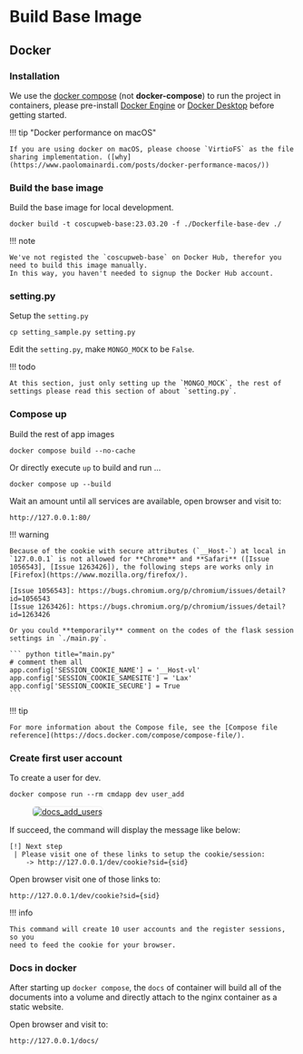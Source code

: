 # Build Base Image

## Docker

### Installation

We use the [docker compose](https://docs.docker.com/compose/) (not **docker-compose**) to run the project in containers, please pre-install [Docker Engine](https://docs.docker.com/engine/) or [Docker Desktop](https://docs.docker.com/get-docker/) before getting started.

!!! tip "Docker performance on macOS"

    If you are using docker on macOS, please choose `VirtioFS` as the file sharing implementation. ([why](https://www.paolomainardi.com/posts/docker-performance-macos/))

### Build the base image

Build the base image for local development.

    docker build -t coscupweb-base:23.03.20 -f ./Dockerfile-base-dev ./

!!! note

    We've not registed the `coscupweb-base` on Docker Hub, therefor you need to build this image manually.
    In this way, you haven't needed to signup the Docker Hub account.

### setting.py

Setup the `setting.py`

    cp setting_sample.py setting.py

Edit the `setting.py`, make `MONGO_MOCK` to be `False`.

!!! todo

    At this section, just only setting up the `MONGO_MOCK`, the rest of settings please read this section of about `setting.py`.

### Compose up

Build the rest of app images

    docker compose build --no-cache

Or directly execute `up` to build and run ...

    docker compose up --build

Wait an amount until all services are available, open browser and visit to:

    http://127.0.0.1:80/

!!! warning

    Because of the cookie with secure attributes (`__Host-`) at local in `127.0.0.1` is not allowed for **Chrome** and **Safari** ([Issue 1056543], [Issue 1263426]), the following steps are works only in [Firefox](https://www.mozilla.org/firefox/).

    [Issue 1056543]: https://bugs.chromium.org/p/chromium/issues/detail?id=1056543
    [Issue 1263426]: https://bugs.chromium.org/p/chromium/issues/detail?id=1263426

    Or you could **temporarily** comment on the codes of the flask session settings in `./main.py`.

    ``` python title="main.py"
    # comment them all
    app.config['SESSION_COOKIE_NAME'] = '__Host-vl'
    app.config['SESSION_COOKIE_SAMESITE'] = 'Lax'
    app.config['SESSION_COOKIE_SECURE'] = True
    ```

!!! tip

    For more information about the Compose file, see the [Compose file reference](https://docs.docker.com/compose/compose-file/).

### Create first user account

To create a user for dev.

    docker compose run --rm cmdapp dev user_add

<figure markdown>
  <a href="https://volunteer.coscup.org/doc/docs_add_users.png">
    <img alt="docs_add_users"
         src="https://volunteer.coscup.org/doc/docs_add_users.png"
         style="border: 1px #ececec solid; border-radius: 0.4rem;"
    >
  </a>
</figure>

If succeed, the command will display the message like below:

    [!] Next step
     | Please visit one of these links to setup the cookie/session:
        -> http://127.0.0.1/dev/cookie?sid={sid}

Open browser visit one of those links to:

    http://127.0.0.1/dev/cookie?sid={sid}

!!! info

    This command will create 10 user accounts and the register sessions, so you
    need to feed the cookie for your browser.

### Docs in docker

After starting up `docker compose`, the `docs` of container will build all of
the documents into a volume and directly attach to the nginx container as
a static website.

Open browser and visit to:

    http://127.0.0.1/docs/
